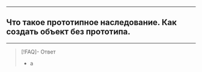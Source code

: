 ----
## Что такое прототипное наследование. Как создать объект без прототипа.
----
> [!FAQ]- Ответ
> - а 